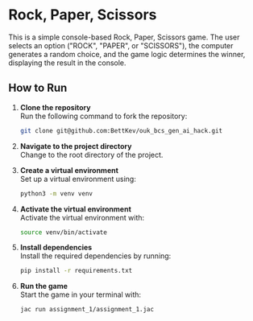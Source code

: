 # Rock, Paper, Scissors

This is a simple console-based Rock, Paper, Scissors game. The user selects an option ("ROCK", "PAPER", or "SCISSORS"), the computer generates a random choice, and the game logic determines the winner, displaying the result in the console.

## How to Run

1. **Clone the repository**  
   Run the following command to fork the repository:

   ```bash
   git clone git@github.com:BettKev/ouk_bcs_gen_ai_hack.git
   ```

2. **Navigate to the project directory**  
   Change to the root directory of the project.

3. **Create a virtual environment**  
   Set up a virtual environment using:

   ```bash
   python3 -m venv venv
   ```

4. **Activate the virtual environment**  
   Activate the virtual environment with:

   ```bash
   source venv/bin/activate
   ```

5. **Install dependencies**  
   Install the required dependencies by running:

   ```bash
   pip install -r requirements.txt
   ```

6. **Run the game**  
   Start the game in your terminal with:

   ```bash
   jac run assignment_1/assignment_1.jac
   ```